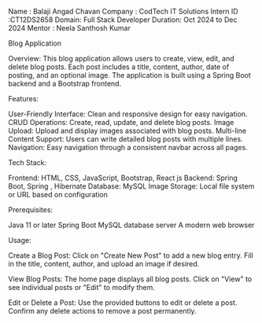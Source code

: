 Name : Balaji Angad Chavan 
Company : CodTech IT Solutions 
Intern ID :CT12DS2658 
Domain: Full Stack Developer 
Duration: Oct 2024 to Dec 2024 
Mentor : Neela Santhosh Kumar

Blog Application

Overview:
This blog application allows users to create, view, edit, and delete blog posts. 
Each post includes a title, content, author, date of posting, and an optional image. 
The application is built using a Spring Boot backend and a Bootstrap frontend.

Features:

User-Friendly Interface: Clean and responsive design for easy navigation.
CRUD Operations: Create, read, update, and delete blog posts.
Image Upload: Upload and display images associated with blog posts.
Multi-line Content Support: Users can write detailed blog posts with multiple lines.
Navigation: Easy navigation through a consistent navbar across all pages.

Tech Stack:

Frontend: HTML, CSS, JavaScript, Bootstrap, React js
Backend: Spring Boot, Spring , Hibernate
Database: MySQL
Image Storage: Local file system or URL based on configuration

Prerequisites:

Java 11 or later
Spring Boot
MySQL database server
A modern web browser

Usage:

Create a Blog Post: Click on "Create New Post" to add a new blog entry. Fill in the title, content, author, and upload an image if desired.

View Blog Posts: The home page displays all blog posts. Click on "View" to see individual posts or "Edit" to modify them.

Edit or Delete a Post: Use the provided buttons to edit or delete a post. Confirm any delete actions to remove a post permanently.
